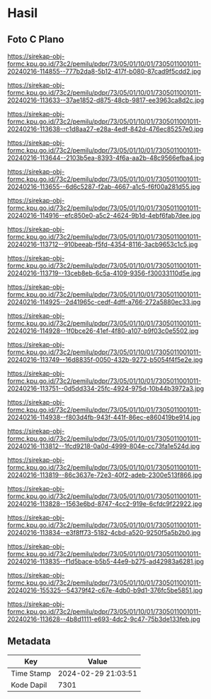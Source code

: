 # Hasil

## Foto C Plano

https://sirekap-obj-formc.kpu.go.id/73c2/pemilu/pdpr/73/05/01/10/01/7305011001011-20240216-114855--777b2da8-5b12-417f-b080-87cad9f5cdd2.jpg

https://sirekap-obj-formc.kpu.go.id/73c2/pemilu/pdpr/73/05/01/10/01/7305011001011-20240216-113633--37ae1852-d875-48cb-9817-ee3963ca8d2c.jpg

https://sirekap-obj-formc.kpu.go.id/73c2/pemilu/pdpr/73/05/01/10/01/7305011001011-20240216-113638--c1d8aa27-e28a-4edf-842d-476ec85257e0.jpg

https://sirekap-obj-formc.kpu.go.id/73c2/pemilu/pdpr/73/05/01/10/01/7305011001011-20240216-113644--2103b5ea-8393-4f6a-aa2b-48c9566efba4.jpg

https://sirekap-obj-formc.kpu.go.id/73c2/pemilu/pdpr/73/05/01/10/01/7305011001011-20240216-113655--6d6c5287-f2ab-4667-a1c5-f6f00a281d55.jpg

https://sirekap-obj-formc.kpu.go.id/73c2/pemilu/pdpr/73/05/01/10/01/7305011001011-20240216-114916--efc850e0-a5c2-4624-9b1d-4ebf6fab7dee.jpg

https://sirekap-obj-formc.kpu.go.id/73c2/pemilu/pdpr/73/05/01/10/01/7305011001011-20240216-113712--910beeab-f5fd-4354-8116-3acb9653c1c5.jpg

https://sirekap-obj-formc.kpu.go.id/73c2/pemilu/pdpr/73/05/01/10/01/7305011001011-20240216-113719--13ceb8eb-6c5a-4109-9356-f30033110d5e.jpg

https://sirekap-obj-formc.kpu.go.id/73c2/pemilu/pdpr/73/05/01/10/01/7305011001011-20240216-114925--2d41965c-cedf-4dff-a766-272a5880ec33.jpg

https://sirekap-obj-formc.kpu.go.id/73c2/pemilu/pdpr/73/05/01/10/01/7305011001011-20240216-114928--1f0bce26-41ef-4f80-a107-b9f03c0e5502.jpg

https://sirekap-obj-formc.kpu.go.id/73c2/pemilu/pdpr/73/05/01/10/01/7305011001011-20240216-113749--16d8835f-0050-432b-9272-b5054f4f5e2e.jpg

https://sirekap-obj-formc.kpu.go.id/73c2/pemilu/pdpr/73/05/01/10/01/7305011001011-20240216-113751--0d5dd334-25fc-4924-975d-10b44b3972a3.jpg

https://sirekap-obj-formc.kpu.go.id/73c2/pemilu/pdpr/73/05/01/10/01/7305011001011-20240216-114938--f803d4fb-943f-441f-86ec-e860419be914.jpg

https://sirekap-obj-formc.kpu.go.id/73c2/pemilu/pdpr/73/05/01/10/01/7305011001011-20240216-113812--1fcd9218-0a0d-4999-804e-cc73fa1e524d.jpg

https://sirekap-obj-formc.kpu.go.id/73c2/pemilu/pdpr/73/05/01/10/01/7305011001011-20240216-113819--86c3637e-72e3-40f2-adeb-2300e513f866.jpg

https://sirekap-obj-formc.kpu.go.id/73c2/pemilu/pdpr/73/05/01/10/01/7305011001011-20240216-113828--1563e6bd-8747-4cc2-919e-6cfdc9f22922.jpg

https://sirekap-obj-formc.kpu.go.id/73c2/pemilu/pdpr/73/05/01/10/01/7305011001011-20240216-113834--e3f8ff73-5182-4cbd-a520-9250f5a5b2b0.jpg

https://sirekap-obj-formc.kpu.go.id/73c2/pemilu/pdpr/73/05/01/10/01/7305011001011-20240216-113835--f1d5bace-b5b5-44e9-b275-ad42983a6281.jpg

https://sirekap-obj-formc.kpu.go.id/73c2/pemilu/pdpr/73/05/01/10/01/7305011001011-20240216-155325--54379f42-c67e-4db0-b9d1-376fc5be5851.jpg

https://sirekap-obj-formc.kpu.go.id/73c2/pemilu/pdpr/73/05/01/10/01/7305011001011-20240216-113628--4b8d1111-e693-4dc2-9c47-75b3de133feb.jpg


## Metadata

| Key        | Value               |
| ---------- | ------------------- |
| Time Stamp | 2024-02-29 21:03:51 |
| Kode Dapil | 7301                |



